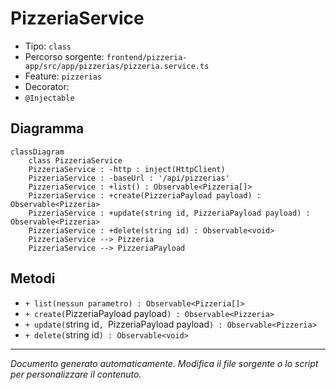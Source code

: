 # PizzeriaService

- Tipo: `class`
- Percorso sorgente: `frontend/pizzeria-app/src/app/pizzerias/pizzeria.service.ts`
- Feature: `pizzerias`
- Decorator: 
- `@Injectable`

## Diagramma
```mermaid
classDiagram
    class PizzeriaService
    PizzeriaService : -http : inject(HttpClient)
    PizzeriaService : -baseUrl : '/api/pizzerias'
    PizzeriaService : +list() : Observable<Pizzeria[]>
    PizzeriaService : +create(PizzeriaPayload payload) : Observable<Pizzeria>
    PizzeriaService : +update(string id, PizzeriaPayload payload) : Observable<Pizzeria>
    PizzeriaService : +delete(string id) : Observable<void>
    PizzeriaService --> Pizzeria
    PizzeriaService --> PizzeriaPayload
```


## Metodi
- `+ list(nessun parametro) : Observable<Pizzeria[]>`
- `+ create(`PizzeriaPayload payload`) : Observable<Pizzeria>`
- `+ update(`string id`, `PizzeriaPayload payload`) : Observable<Pizzeria>`
- `+ delete(`string id`) : Observable<void>`

---
_Documento generato automaticamente. Modifica il file sorgente o lo script per personalizzare il contenuto._
